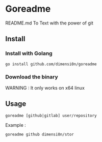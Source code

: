 # Goreadme

README.md To Text with the power of git

## Install

### Install with Golang

```
go install github.com/dimensi0n/goreadme
```

### Download the binary

WARNING : It only works on x64 linux

## Usage

```
goreadme [github|gitlab] user/repository
```

Example :

```
goreadme github dimensi0n/stor
```